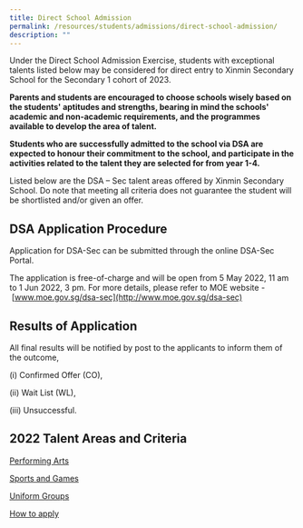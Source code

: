 ```yaml
---
title: Direct School Admission
permalink: /resources/students/admissions/direct-school-admission/
description: ""
---
```

Under the Direct School Admission Exercise, students with exceptional talents listed below may be considered for direct entry to Xinmin Secondary School for the Secondary 1 cohort of 2023.

  

**Parents and students are encouraged to choose schools wisely based on the students' aptitudes and strengths, bearing in mind the schools' academic and non-academic requirements, and the programmes available to develop the area of talent.**

  

**Students who are successfully admitted to the school via DSA are expected to honour their commitment to the school, and participate in the activities related to the talent they are selected for from year 1-4.**

  

Listed below are the DSA – Sec talent areas offered by Xinmin Secondary School. Do note that meeting all criteria does not guarantee the student will be shortlisted and/or given an offer.

DSA Application Procedure
-------------------------

Application for DSA-Sec can be submitted through the online DSA-Sec Portal.

  

The application is free-of-charge and will be open from 5 May 2022, 11 am to 1 Jun 2022, 3 pm. For more details, please refer to MOE website - [www.moe.gov.sg/dsa-sec](http://www.moe.gov.sg/dsa-sec)

Results of Application
----------------------

All final results will be notified by post to the applicants to inform them of the outcome,

(i) Confirmed Offer (CO),

(ii) Wait List (WL),

(iii) Unsuccessful.

2022 Talent Areas and Criteria
------------------------------

[Performing Arts](/files/Performing%20Arts%202022.pdf)

[Sports and Games](/files/Sports%20and%20Games%202022.pdf)

[Uniform Groups](/files/UG%202022.pdf) 

  

[How to apply](/resources/students/admissions/direct-school-admission)